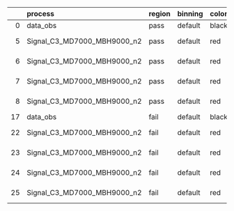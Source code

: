|    | process                     | region   | binning   | color   | process_type   |   scale | variation   | source_filename                                                      | source_histname    | alias                       | title     |   combine_idx |     lnN |   shapes | syst_type   | direction   | variation_alias   |
|---:|:----------------------------|:---------|:----------|:--------|:---------------|--------:|:------------|:---------------------------------------------------------------------|:-------------------|:----------------------------|:----------|--------------:|--------:|---------:|:------------|:------------|:------------------|
|  0 | data_obs                    | pass     | default   | black   | DATA           |       1 | nominal     | ./histograms_for_2DAlphabet_v18//BH_Data.root                        | hpass              | Data                        | Data      |           nan | nan     |      nan | nan         | nan         | nan               |
|  5 | Signal_C3_MD7000_MBH9000_n2 | pass     | default   | red     | SIGNAL         |       1 | lumi        | ./histograms_for_2DAlphabet_v18//BH_Signal_C3_MD7000_MBH9000_n2.root | hpass              | Signal_C3_MD7000_MBH9000_n2 | BH signal |           nan |   1.016 |      nan | lnN         | nan         | nan               |
|  6 | Signal_C3_MD7000_MBH9000_n2 | pass     | default   | red     | SIGNAL         |       1 | SVM         | ./histograms_for_2DAlphabet_v18//BH_Signal_C3_MD7000_MBH9000_n2.root | hpass_SVMsyst_up   | Signal_C3_MD7000_MBH9000_n2 | BH signal |           nan | nan     |        1 | shapes      | Up          | SVMsyst           |
|  7 | Signal_C3_MD7000_MBH9000_n2 | pass     | default   | red     | SIGNAL         |       1 | SVM         | ./histograms_for_2DAlphabet_v18//BH_Signal_C3_MD7000_MBH9000_n2.root | hpass_SVMsyst_down | Signal_C3_MD7000_MBH9000_n2 | BH signal |           nan | nan     |        1 | shapes      | Down        | SVMsyst           |
|  8 | Signal_C3_MD7000_MBH9000_n2 | pass     | default   | red     | SIGNAL         |       1 | nominal     | ./histograms_for_2DAlphabet_v18//BH_Signal_C3_MD7000_MBH9000_n2.root | hpass              | Signal_C3_MD7000_MBH9000_n2 | BH signal |           nan | nan     |      nan | nan         | nan         | nan               |
| 17 | data_obs                    | fail     | default   | black   | DATA           |       1 | nominal     | ./histograms_for_2DAlphabet_v18//BH_Data.root                        | hfail              | Data                        | Data      |           nan | nan     |      nan | nan         | nan         | nan               |
| 22 | Signal_C3_MD7000_MBH9000_n2 | fail     | default   | red     | SIGNAL         |       1 | lumi        | ./histograms_for_2DAlphabet_v18//BH_Signal_C3_MD7000_MBH9000_n2.root | hfail              | Signal_C3_MD7000_MBH9000_n2 | BH signal |           nan |   1.016 |      nan | lnN         | nan         | nan               |
| 23 | Signal_C3_MD7000_MBH9000_n2 | fail     | default   | red     | SIGNAL         |       1 | SVM         | ./histograms_for_2DAlphabet_v18//BH_Signal_C3_MD7000_MBH9000_n2.root | hfail_SVMsyst_up   | Signal_C3_MD7000_MBH9000_n2 | BH signal |           nan | nan     |        1 | shapes      | Up          | SVMsyst           |
| 24 | Signal_C3_MD7000_MBH9000_n2 | fail     | default   | red     | SIGNAL         |       1 | SVM         | ./histograms_for_2DAlphabet_v18//BH_Signal_C3_MD7000_MBH9000_n2.root | hfail_SVMsyst_down | Signal_C3_MD7000_MBH9000_n2 | BH signal |           nan | nan     |        1 | shapes      | Down        | SVMsyst           |
| 25 | Signal_C3_MD7000_MBH9000_n2 | fail     | default   | red     | SIGNAL         |       1 | nominal     | ./histograms_for_2DAlphabet_v18//BH_Signal_C3_MD7000_MBH9000_n2.root | hfail              | Signal_C3_MD7000_MBH9000_n2 | BH signal |           nan | nan     |      nan | nan         | nan         | nan               |